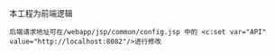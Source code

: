本工程为前端逻辑

	后端请求地址可在/webapp/jsp/common/config.jsp 中的 <c:set var="API" value="http://localhost:8082"/>进行修改
	
	